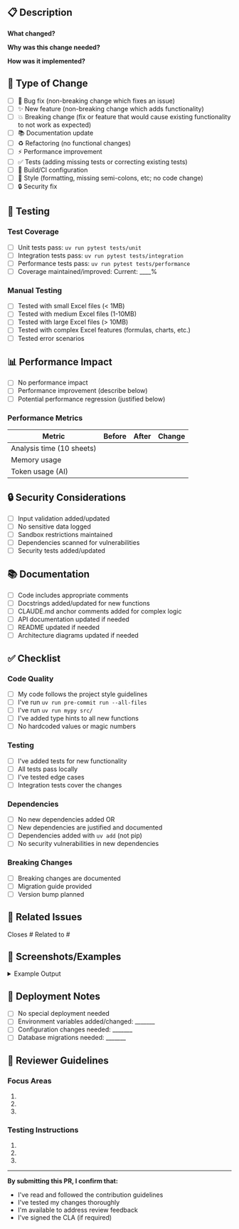 ## 📋 Description

**What changed?**

<!-- Describe your changes in detail -->

**Why was this change needed?**

<!-- Explain the problem this PR solves -->

**How was it implemented?**

<!-- Provide a high-level overview of your approach -->

## 📄 Type of Change

- [ ] 🐛 Bug fix (non-breaking change which fixes an issue)
- [ ] ✨ New feature (non-breaking change which adds functionality)
- [ ] 💥 Breaking change (fix or feature that would cause existing functionality to not work as expected)
- [ ] 📚 Documentation update
- [ ] ♻️ Refactoring (no functional changes)
- [ ] ⚡ Performance improvement
- [ ] ✅ Tests (adding missing tests or correcting existing tests)
- [ ] 🔧 Build/CI configuration
- [ ] 🎨 Style (formatting, missing semi-colons, etc; no code change)
- [ ] 🔒 Security fix

## 🧪 Testing

### Test Coverage

- [ ] Unit tests pass: `uv run pytest tests/unit`
- [ ] Integration tests pass: `uv run pytest tests/integration`
- [ ] Performance tests pass: `uv run pytest tests/performance`
- [ ] Coverage maintained/improved: Current: \_\_\_\_%

### Manual Testing

<!-- Describe the testing you've done -->

- [ ] Tested with small Excel files (< 1MB)
- [ ] Tested with medium Excel files (1-10MB)
- [ ] Tested with large Excel files (> 10MB)
- [ ] Tested with complex Excel features (formulas, charts, etc.)
- [ ] Tested error scenarios

## 📊 Performance Impact

<!-- How does this change affect performance? -->

- [ ] No performance impact
- [ ] Performance improvement (describe below)
- [ ] Potential performance regression (justified below)

### Performance Metrics

<!-- If applicable, provide before/after metrics -->

| Metric                    | Before | After | Change |
| ------------------------- | ------ | ----- | ------ |
| Analysis time (10 sheets) |        |       |        |
| Memory usage              |        |       |        |
| Token usage (AI)          |        |       |        |

## 🔒 Security Considerations

- [ ] Input validation added/updated
- [ ] No sensitive data logged
- [ ] Sandbox restrictions maintained
- [ ] Dependencies scanned for vulnerabilities
- [ ] Security tests added/updated

## 📚 Documentation

- [ ] Code includes appropriate comments
- [ ] Docstrings added/updated for new functions
- [ ] CLAUDE.md anchor comments added for complex logic
- [ ] API documentation updated if needed
- [ ] README updated if needed
- [ ] Architecture diagrams updated if needed

## ✅ Checklist

### Code Quality

- [ ] My code follows the project style guidelines
- [ ] I've run `uv run pre-commit run --all-files`
- [ ] I've run `uv run mypy src/`
- [ ] I've added type hints to all new functions
- [ ] No hardcoded values or magic numbers

### Testing

- [ ] I've added tests for new functionality
- [ ] All tests pass locally
- [ ] I've tested edge cases
- [ ] Integration tests cover the changes

### Dependencies

- [ ] No new dependencies added OR
- [ ] New dependencies are justified and documented
- [ ] Dependencies added with `uv add` (not pip)
- [ ] No security vulnerabilities in new dependencies

### Breaking Changes

<!-- If this PR introduces breaking changes -->

- [ ] Breaking changes are documented
- [ ] Migration guide provided
- [ ] Version bump planned

## 🔗 Related Issues

Closes #
Related to #

## 📸 Screenshots/Examples

<!-- If applicable, add screenshots or example outputs -->

<details>
<summary>Example Output</summary>

```
<!-- Show example analysis output or API responses -->
```

</details>

## 🚀 Deployment Notes

<!-- Any special deployment considerations -->

- [ ] No special deployment needed
- [ ] Environment variables added/changed: \_\_\_\_\_\_\_
- [ ] Configuration changes needed: \_\_\_\_\_\_\_
- [ ] Database migrations needed: \_\_\_\_\_\_\_

## 👀 Reviewer Guidelines

### Focus Areas

<!-- Highlight specific areas that need careful review -->

1.
1.
1.

### Testing Instructions

<!-- How can reviewers test this PR? -->

1.
1.
1.

______________________________________________________________________

**By submitting this PR, I confirm that:**

- I've read and followed the contribution guidelines
- I've tested my changes thoroughly
- I'm available to address review feedback
- I've signed the CLA (if required)
